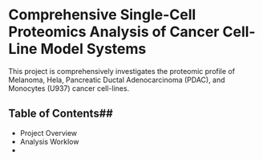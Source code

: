 # Comprehensive Single-Cell Proteomics Analysis of Cancer Cell-Line Model Systems #
This project is comprehensively investigates the proteomic profile of Melanoma, Hela, Pancreatic Ductal Adenocarcinoma (PDAC), and Monocytes (U937) cancer cell-lines.
## Table of Contents##
* Project Overview
* Analysis Worklow
* 


